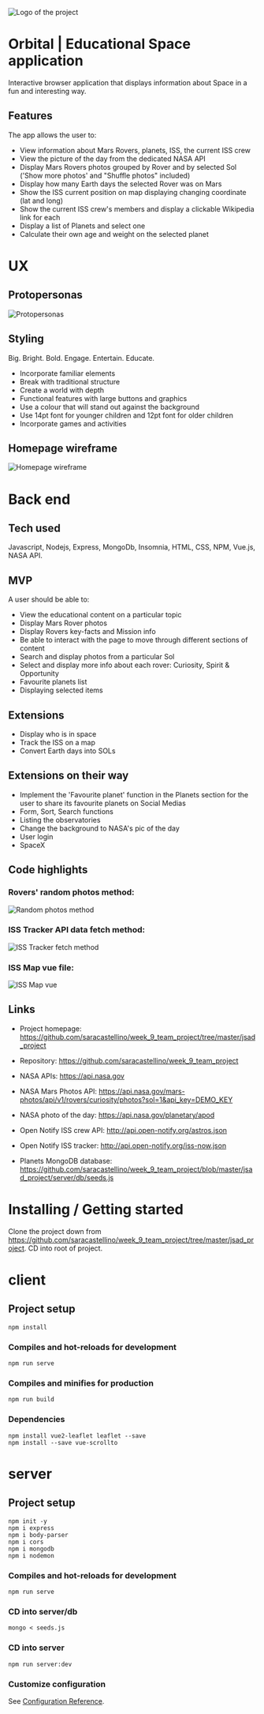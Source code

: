 ![Logo of the project](https://github.com/saracastellino/week_9_team_project/blob/master/wireframes/template.png)

# Orbital | Educational Space application

Interactive browser application that displays information about Space in a fun and interesting way.


## Features

The app allows the user to:
* View information about Mars Rovers, planets, ISS, the current ISS crew
* View the picture of the day from the dedicated NASA API
* Display Mars Rovers photos grouped by Rover and by selected Sol ('Show more photos' and "Shuffle photos" included)
* Display how many Earth days the selected Rover was on Mars
* Show the ISS current position on map displaying changing coordinate (lat and long)
* Show the current ISS crew's members and display a clickable Wikipedia link for each
* Display a list of Planets and select one
* Calculate their own age and weight on the selected planet


# UX

## Protopersonas

![Protopersonas](https://github.com/saracastellino/week_9_team_project/blob/master/protopersonas.png)

## Styling

Big. Bright. Bold.
Engage. Entertain. Educate.

- Incorporate familiar elements
- Break with traditional structure
- Create a world with depth
- Functional features with large buttons and graphics
- Use a colour that will stand out against the background
- Use 14pt font for younger children and 12pt font for older children
- Incorporate games and activities


## Homepage wireframe

![Homepage wireframe](https://github.com/saracastellino/week_9_team_project/blob/master/wireframes/planet-content-extension.png)


# Back end

## Tech used

Javascript, Nodejs, Express, MongoDb, Insomnia, HTML, CSS, NPM, Vue.js, NASA API.

## MVP

A user should be able to:

- View the educational content on a particular topic
- Display Mars Rover photos
- Display Rovers key-facts and Mission info
- Be able to interact with the page to move through different sections of content
- Search and display photos from a particular Sol
- Select and display more info about each rover: Curiosity, Spirit & Opportunity
- Favourite planets list
- Displaying selected items

## Extensions

- Display who is in space
- Track the ISS on a map
- Convert Earth days into SOLs

## Extensions on their way

- Implement the 'Favourite planet' function in the Planets section for the user to share its favourite planets on Social Medias
- Form, Sort, Search functions
- Listing the observatories
- Change the background to NASA's pic of the day
- User login
- SpaceX

## Code highlights

### Rovers' random photos method:
![Random photos method](https://github.com/saracastellino/week_9_team_project/blob/master/code/Orbital_code_random_photos.png)



### ISS Tracker API data fetch method:
![ISS Tracker fetch method](https://github.com/saracastellino/week_9_team_project/blob/master/code/Orbital_code_iss_tracker_fetch.png)



### ISS Map vue file:
![ISS Map vue](https://github.com/saracastellino/week_9_team_project/blob/master/code/Orbital_code_iss_map_vue.png)


## Links

- Project homepage: https://github.com/saracastellino/week_9_team_project/tree/master/jsad_project
- Repository: https://github.com/saracastellino/week_9_team_project

- NASA APIs: https://api.nasa.gov
- NASA Mars Photos API: https://api.nasa.gov/mars-photos/api/v1/rovers/curiosity/photos?sol=1&api_key=DEMO_KEY
- NASA photo of the day: https://api.nasa.gov/planetary/apod
- Open Notify ISS crew API: http://api.open-notify.org/astros.json
- Open Notify ISS tracker: http://api.open-notify.org/iss-now.json
- Planets MongoDB database: https://github.com/saracastellino/week_9_team_project/blob/master/jsad_project/server/db/seeds.js


# Installing / Getting started

Clone the project down from https://github.com/saracastellino/week_9_team_project/tree/master/jsad_project.
CD into root of project.

# client

## Project setup
```
npm install
```

### Compiles and hot-reloads for development
```
npm run serve
```

### Compiles and minifies for production
```
npm run build
```

### Dependencies
```
npm install vue2-leaflet leaflet --save
npm install --save vue-scrollto
```

# server

## Project setup
```
npm init -y
npm i express
npm i body-parser
npm i cors
npm i mongodb
npm i nodemon
```

### Compiles and hot-reloads for development
```
npm run serve
```
### CD into server/db
```
mongo < seeds.js
```
### CD into server
```
npm run server:dev
```

### Customize configuration
See [Configuration Reference](https://cli.vuejs.org/config/).
